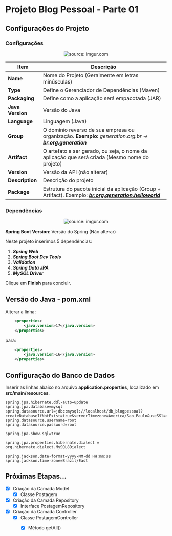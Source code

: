 <h1>Projeto Blog Pessoal - Parte 01</h1>


<h2>Configurações do Projeto</h2>



<h3>Configurações</h3>



<div align="center"><img src="https://i.imgur.com/KYQAYYY.png" title="source: imgur.com" /></div>



| Item             | Descrição                                                    |
| ---------------- | ------------------------------------------------------------ |
| **Name**         | Nome do Projeto (Geralmente em letras minúsculas)            |
| **Type**         | Define o Gerenciador de Dependências (Maven)                 |
| **Packaging**    | Define como a aplicação será empacotada (JAR)                |
| **Java Version** | Versão do Java                                               |
| **Language**     | Linguagem (Java)                                             |
| **Group**        | O domínio reverso de sua empresa ou organização. **Exemplo:** *generation.org.br* -> ***br.org.generation*** |
| **Artifact**     | O artefato a ser gerado, ou seja, o nome da aplicação que será criada (Mesmo nome do projeto) |
| **Version**      | Versão da API (não alterar)                                  |
| **Description**  | Descrição do projeto                                         |
| **Package**      | Estrutura do pacote inicial da aplicação (Group + Artifact). Exemplo: ***<u>br.org.generation.helloworld</u>*** |



<h3>Dependências</h3>



<div align="center"><img src="https://i.imgur.com/4YgPRdc.png" title="source: imgur.com" /></div>

**Spring Boot Version**: Versão do Spring (Não alterar)

Neste projeto inserimos 5 dependências:

1. ***Spring Web***
2. ***Spring Boot Dev Tools***
3. ***Validation***
4. ***Spring Data JPA***
5. ***MySQL Driver***

Clique em **Finish** para concluir.



<h2>Versão do Java - pom.xml</h2>



Alterar a linha:

```xml
	<properties>
		<java.version>17</java.version>
	</properties>
```

para:

```xml
	<properties>
		<java.version>16</java.version>
	</properties>
```



<h2>Configuração do Banco de Dados</h2>



Inserir as linhas abaixo no arquivo **application.properties**, localizado em **src/main/resources**.

```properties
spring.jpa.hibernate.ddl-auto=update
spring.jpa.database=mysql
spring.datasource.url=jdbc:mysql://localhost/db_blogpessoal?createDatabaseIfNotExist=true&serverTimezone=America/Sao_Paulo&useSSl=false
spring.datasource.username=root
spring.datasource.password=root

spring.jpa.show-sql=true

spring.jpa.properties.hibernate.dialect = org.hibernate.dialect.MySQL8Dialect

spring.jackson.date-format=yyyy-MM-dd HH:mm:ss
spring.jackson.time-zone=Brazil/East
```



<h2>Próximas Etapas...</h2>




- [x] Criação da Camada Model
  - [x] Classe Postagem
- [x] Criação da Camada Repository
  - [x] Interface PostagemRepository
- [x] Criação da Camada Controller
  - [x] Classe PostagemController 
    - [x] Método getAll()

